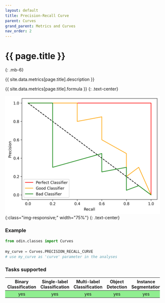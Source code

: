 ```yaml
---
layout: default
title: Precision-Recall Curve
parent: Curves
grand_parent: Metrics and Curves
nav_order: 2
---
```


# {{ page.title }}
{: .mb-6}

{{ site.data.metrics[page.title].description }}

{{ site.data.metrics[page.title].formula }}
{: .text-center}

![pr_curve](../../img/metrics/precision_recall_curve.png){:class="img-responsive;" width="75%"}
{: .text-center}

### Example
```py
from odin.classes import Curves

my_curve = Curves.PRECISION_RECALL_CURVE
# use my_curve as 'curve' parameter in the analyses
```

### Tasks supported
<table>
  <thead>
    <tr class="header">
      <th>Binary Classification</th>
      <th>Single-label Classification</th>
      <th>Multi-label Classification</th>
      <th>Object Detection</th>
      <th>Instance Segmentation</th>
    </tr>
  </thead>
  <tbody>
    <tr style="text-align:center;">
      <td style="background:lightgreen;">yes</td>
      <td style="background:lightgreen;">yes</td>
      <td style="background:lightgreen;">yes</td>
      <td style="background:lightgreen;">yes</td>
      <td style="background:lightgreen;">yes</td>
    </tr>
  </tbody>
</table>
